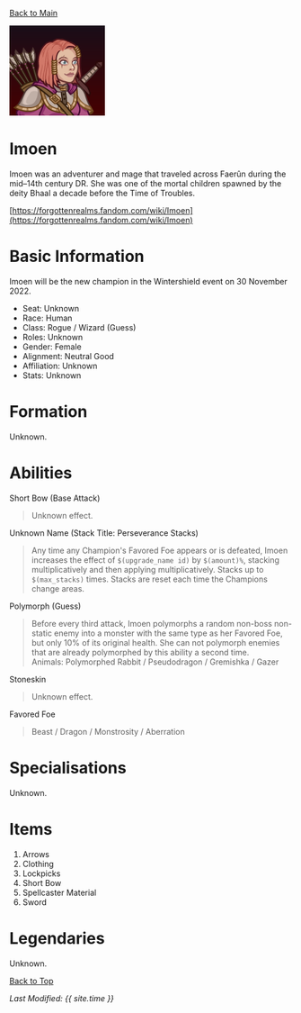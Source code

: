 [Back to Main](index.md)

![Profile Picture](images/profile_imoen.png)
# Imoen
Imoen was an adventurer and mage that traveled across Faerûn during the mid–14th century DR. She was one of the mortal children spawned by the deity Bhaal a decade before the Time of Troubles.

[https://forgottenrealms.fandom.com/wiki/Imoen](https://forgottenrealms.fandom.com/wiki/Imoen)

# Basic Information
Imoen will be the new champion in the Wintershield event on 30 November 2022.

* Seat: Unknown
* Race: Human
* Class: Rogue / Wizard (Guess)
* Roles: Unknown
* Gender: Female
* Alignment: Neutral Good
* Affiliation: Unknown
* Stats: Unknown

# Formation
Unknown.
<!-- Uncomment once formation is available. -->
<!-- ![Formation Layout](images/formation_imoen.png) -->

# Abilities

Short Bow (Base Attack)
> Unknown effect.

Unknown Name (Stack Title: Perseverance Stacks)
> Any time any Champion's Favored Foe appears or is defeated, Imoen increases the effect of `$(upgrade_name id)` by `$(amount)%`, stacking multiplicatively and then applying multiplicatively. Stacks up to `$(max_stacks)` times. Stacks are reset each time the Champions change areas.

Polymorph (Guess)
> Before every third attack, Imoen polymorphs a random non-boss non-static enemy into a monster with the same type as her Favored Foe, but only 10% of its original health. She can not polymorph enemies that are already polymorphed by this ability a second time.  
> Animals: Polymorphed Rabbit / Pseudodragon / Gremishka / Gazer

Stoneskin
> Unknown effect.

Favored Foe
> Beast / Dragon / Monstrosity / Aberration

# Specialisations

Unknown.

# Items

1. Arrows
2. Clothing
3. Lockpicks
4. Short Bow
5. Spellcaster Material
6. Sword

# Legendaries
Unknown.

[Back to Top](#top)

*Last Modified: {{ site.time }}*